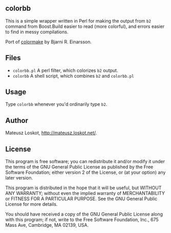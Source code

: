 colorbb
-------

This is a simple wrapper written in Perl for making the output from
`b2` command from Boost.Build easier to read (more colorful),
and errors easier to find in messy compilations.

Port of [colormake](http://bre.klaki.net/programs/colormake/) by Bjarni R. Einarsson.

Files
-----

- `colorbb.pl`  A perl filter, which colorizes `b2` output.
- `colorbb`     A shell script, which combines `b2` and `colorbb.pl`

Usage
-----

Type `colorbb` whenever you'd ordinarily type `b2`.

Author
------

Mateusz Loskot, http://mateusz.loskot.net/.

License
-------

This program is free software; you can redistribute it and/or modify
it under the terms of the GNU General Public License as published by
the Free Software Foundation; either version 2 of the License, or
(at your option) any later version.

This program is distributed in the hope that it will be useful,
but WITHOUT ANY WARRANTY; without even the implied warranty of
MERCHANTABILITY or FITNESS FOR A PARTICULAR PURPOSE.  See the
GNU General Public License for more details.

You should have received a copy of the GNU General Public License
along with this program; if not, write to the Free Software
Foundation, Inc., 675 Mass Ave, Cambridge, MA 02139, USA.
